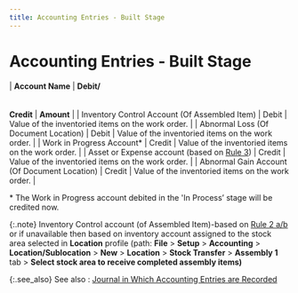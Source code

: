 ```yaml
---
title: Accounting Entries - Built Stage
---
```


# Accounting Entries - Built Stage


| **Account Name** | **Debit/**<br/><br/><br/>**Credit** | **Amount** |
| Inventory Control Account (Of Assembled Item) | Debit | Value of the inventoried items on the work order. |
| Abnormal Loss (Of Document Location) | Debit | Value of the inventoried items on the work order. |
| Work in Progress Account\* | Credit | Value of the inventoried items on the work order. |
| Asset or Expense account (based on [Rule  3]({{site.pp_chm}}/misc/determining_inventory_control_account_for_purchase_documents.html)) | Credit | Value of the inventoried items on the work order. |
| Abnormal Gain Account (Of Document Location) | Credit | Value of the inventoried items on the work order. |



\* The Work in Progress account debited in the 'In Process’ stage will  be credited now.


{:.note}
Inventory Control account (of Assembled Item)-based  on [Rule  2 a/b]({{site.pp_chm}}/misc/determining_inventory_control_account_for_purchase_documents.html) or if unavailable then based on inventory account assigned to  the stock area selected in **Location**  profile (path: **File** > **Setup** > **Accounting**  > **Location/Sublocation** >  **New** > **Location**  > **Stock Transfer** > **Assembly 1** tab > **Select 
 stock area to receive completed assembly items)**


{:.see_also}
See also
: [Journal  in Which Accounting Entries are Recorded]({{site.ba_baseurl}}/prod-asm/building-wo/entering-qty-built/accounting-entries/jrn_in_which_acc_entries_are_recorded.html)
